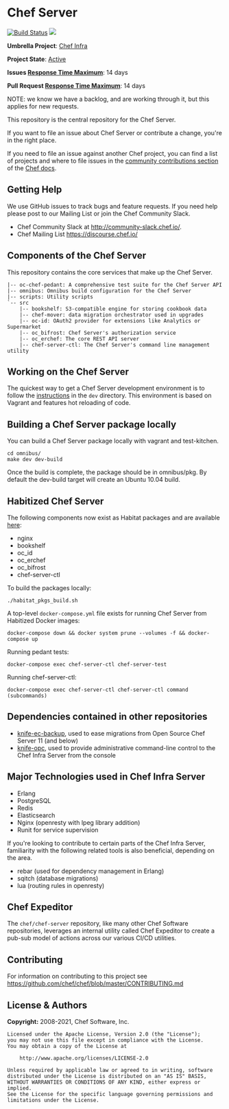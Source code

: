 # Chef Server

[![Build Status](https://badge.buildkite.com/ccdefb69f938db51cb23f092e54030aa41608e6472cfe4aa7e.svg)](https://buildkite.com/chef/chef-chef-server-master-omnibus-adhoc)
[![](https://img.shields.io/badge/Release%20Policy-Cadence%20Release-brightgreen.svg)](https://github.com/chef/chef-server/blob/master/dev-docs/release_cadence.md)

**Umbrella Project**: [Chef Infra](https://github.com/chef/chef-oss-practices/blob/master/projects/chef-infra-server.md)

**Project State**: [Active](https://github.com/chef/chef-oss-practices/blob/master/repo-management/repo-states.md#active)

**Issues [Response Time Maximum](https://github.com/chef/chef-oss-practices/blob/master/repo-management/repo-states.md)**: 14 days

**Pull Request [Response Time Maximum](https://github.com/chef/chef-oss-practices/blob/master/repo-management/repo-states.md)**: 14 days

NOTE: we know we have a backlog, and are working through it, but this
applies for new requests.

This repository is the central repository for the Chef Server.

If you want to file an issue about Chef Server or contribute a change, you're in the right place.

If you need to file an issue against another Chef project, you can find a list of projects and where to file issues in the [community contributions section](https://docs.chef.io/community_contributions.html#issues-and-bug-reports) of the [Chef docs](https://docs.chef.io).

## Getting Help

We use GitHub issues to track bugs and feature requests. If you need help please post to our Mailing List or join the Chef Community Slack.

* Chef Community Slack at http://community-slack.chef.io/.
* Chef Mailing List https://discourse.chef.io/

## Components of the Chef Server

This repository contains the core services that make up the Chef Server.

```
|-- oc-chef-pedant: A comprehensive test suite for the Chef Server API
|-- omnibus: Omnibus build configuration for the Chef Server
|-- scripts: Utility scripts
`-- src
    |-- bookshelf: S3-compatible engine for storing cookbook data
    |-- chef-mover: data migration orchestrator used in upgrades
    |-- oc-id: OAuth2 provider for extensions like Analytics or Supermarket
    |-- oc_bifrost: Chef Server's authorization service
    |-- oc_erchef: The core REST API server
    |-- chef-server-ctl: The Chef Server's command line management utility
```

## Working on the Chef Server

The quickest way to get a Chef Server development environment is to
follow the [instructions](https://github.com/chef/chef-server/blob/master/dev/README.md) in the `dev` directory.
This environment is based on Vagrant and features hot reloading of code.

## Building a Chef Server package locally

You can build a Chef Server package locally with vagrant and test-kitchen.

```shell
cd omnibus/
make dev dev-build
```

Once the build is complete, the package should be in omnibus/pkg. By default the dev-build target will create an Ubuntu 10.04 build.

## Habitized Chef Server

The following components now exist as Habitat packages and are available [here](https://bldr.habitat.sh/#/origins/chef-server/packages):

* nginx
* bookshelf
* oc_id
* oc_erchef
* oc_bifrost
* chef-server-ctl

To build the packages locally:

```shell
./habitat_pkgs_build.sh
```

A top-level `docker-compose.yml` file exists for running Chef Server from Habitized Docker images:

```shell
docker-compose down && docker system prune --volumes -f && docker-compose up
```

Running pedant tests:

```shell
docker-compose exec chef-server-ctl chef-server-test
```

Running chef-server-ctl:

```shell
docker-compose exec chef-server-ctl chef-server-ctl command (subcommands)
```

## Dependencies contained in other repositories

* [knife-ec-backup](https://www.github.com/chef/knife-ec-backup), used to ease migrations from Open Source Chef Server 11 (and below)
* [knife-opc](https://www.github.com/chef/knife-opc), used to provide administrative command-line control to the Chef Infra Server from the console

## Major Technologies used in Chef Infra Server

* Erlang
* PostgreSQL
* Redis
* Elasticsearch
* Nginx (openresty with lpeg library addition)
* Runit for service supervision

If you're looking to contribute to certain parts of the Chef Infra Server, familiarity with the following related tools is also beneficial, depending on the area.

* rebar (used for dependency management in Erlang)
* sqitch (database migrations)
* lua (routing rules in openresty)

## Chef Expeditor

The `chef/chef-server` repository, like many other Chef Software repositories, leverages an internal utility called Chef Expeditor to create a pub-sub model of actions across our various CI/CD utilities.

## Contributing

For information on contributing to this project see <https://github.com/chef/chef/blob/master/CONTRIBUTING.md>

## License & Authors

**Copyright:** 2008-2021, Chef Software, Inc.

```text
Licensed under the Apache License, Version 2.0 (the "License");
you may not use this file except in compliance with the License.
You may obtain a copy of the License at

    http://www.apache.org/licenses/LICENSE-2.0

Unless required by applicable law or agreed to in writing, software
distributed under the License is distributed on an "AS IS" BASIS,
WITHOUT WARRANTIES OR CONDITIONS OF ANY KIND, either express or implied.
See the License for the specific language governing permissions and
limitations under the License.
```
